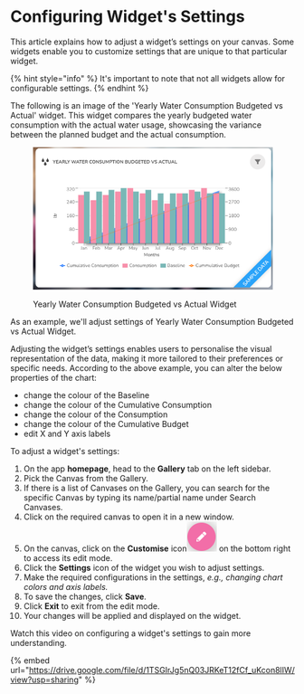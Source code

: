 # Configuring Widget's Settings

This article explains how to adjust a widget’s settings on your canvas. Some widgets enable you to customize settings that are unique to that particular widget.&#x20;

{% hint style="info" %}
It's important to note that not all widgets allow for configurable settings.&#x20;
{% endhint %}

The following is an image of the 'Yearly Water Consumption Budgeted vs Actual' widget. This widget compares the yearly budgeted water consumption with the actual water usage, showcasing the variance between the planned budget and the actual consumption.

<figure><img src="../.gitbook/assets/Configuring Widget&#x27;s Settings_S1.png" alt="" width="563"><figcaption><p> Yearly Water Consumption Budgeted vs Actual Widget</p></figcaption></figure>

As an example, we'll adjust settings of Yearly Water Consumption Budgeted vs Actual Widget.

Adjusting the widget’s settings enables users to personalise the visual representation of the data, making it more tailored to their preferences or specific needs. According to the above example, you can  alter the below properties of the chart:

* change the colour of the Baseline
* change the colour of the Cumulative Consumption
* change the colour of the Consumption
* change the colour of the Cumulative Budget
* edit  X and Y axis labels

To adjust a widget's settings:

1. On the app **homepage**, head to the **Gallery** tab on the left sidebar.
2. Pick the Canvas from the Gallery.&#x20;
3. If there is a list of Canvases on the Gallery, you can search for the specific Canvas by typing its name/partial name under Search Canvases.
4. Click on the required canvas to open it in a new window.
5. On the canvas, click on the **Customise** icon![](<../.gitbook/assets/Customise icon (3).png>) on the bottom right to access its edit mode.
6. Click the **Settings** icon of the widget you wish to adjust settings.
7. Make the required configurations in the settings, _e.g., changing chart colors and axis labels._
8. To save the changes, click **Save**.
9. Click **Exit** to exit from the edit mode.
10. Your changes will be applied and displayed on the widget.

Watch this video on configuring a widget's settings to gain more understanding.

{% embed url="https://drive.google.com/file/d/1TSGIrJg5nQ03JRKeT12fCf_uKcon8lIW/view?usp=sharing" %}
